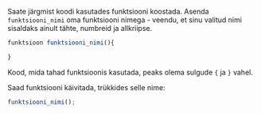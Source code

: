 Saate järgmist koodi kasutades funktsiooni koostada. Asenda `funktsiooni_nimi` oma funktsiooni nimega - veendu, et sinu valitud nimi sisaldaks ainult tähte, numbreid ja allkriipse.

```javascript
funktsioon funktsiooni_nimi(){

}
```

Kood, mida tahad funktsioonis kasutada, peaks olema sulgude `{` ja `}` vahel.

Saad funktsiooni käivitada, trükkides selle nime:

```javascript
funktsiooni_nimi();
```